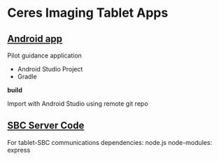 Ceres Imaging Tablet Apps
=========================

[Android app](https://github.com/CeresImaging/tablet_apps/tree/master/app/src/main)
-----------
Pilot guidance application

- Android Studio Project
- Gradle

**build**

Import with Android Studio using remote git repo

[SBC Server Code](https://github.com/CeresImaging/tablet_apps/tree/master/server)
---------------
For tablet-SBC communications
dependencies: node.js
node-modules: express
